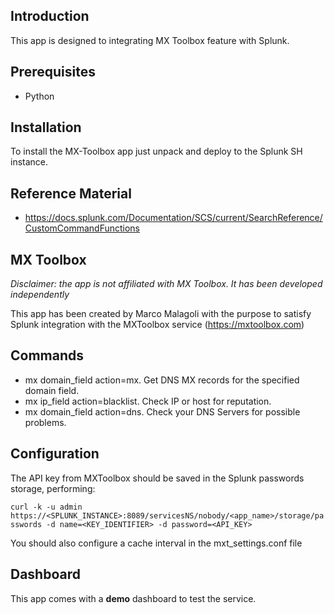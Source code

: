 ## Introduction

This app is designed to integrating MX Toolbox feature with Splunk.

## Prerequisites

-   Python

## Installation

To install the MX-Toolbox app just unpack and deploy to the Splunk SH instance.

## Reference Material

 - https://docs.splunk.com/Documentation/SCS/current/SearchReference/CustomCommandFunctions


## MX Toolbox

*Disclaimer: the app is not affiliated with MX Toolbox. It has been developed independently*

This app has been created by Marco Malagoli with the purpose to satisfy Splunk integration with the MXToolbox service (https://mxtoolbox.com)

## Commands

 - mx domain_field action=mx. Get DNS MX records for the specified domain field.
 - mx ip_field action=blacklist. Check IP or host for reputation.
 - mx domain_field action=dns. Check your DNS Servers for possible problems.

## Configuration

The API key from MXToolbox should be saved in the Splunk passwords storage, performing:

`curl -k -u admin https://<SPLUNK_INSTANCE>:8089/servicesNS/nobody/<app_name>/storage/passwords -d name=<KEY_IDENTIFIER> -d password=<API_KEY>`

You should also configure a cache interval in the mxt_settings.conf file


## Dashboard

This app comes with a **demo** dashboard to test the service.

